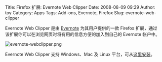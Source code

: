 Title: Firefox 扩展: Evernote Web Clipper
Date: 2008-08-09 09:29
Author: toy
Category: Apps
Tags: Add-ons, Evernote, Firefox
Slug: evernote-web-clipper

Evernote Web Clipper 是由
[Evernote](http://linuxtoy.org/archives/%E5%85%A8%E8%83%BD%E7%9A%84%E7%AC%94%E8%AE%B0%E8%BD%AF%E4%BB%B6%E2%80%94%E2%80%94evernote-%EF%BC%8830-beta%EF%BC%89.html)
为其用户提供的一款 Firefox
扩展，通过该扩展你可以在浏览网页时将有用的信息方便的加入到自己的
Evernote 帐户中。

![evernote-webclipper.png](http://i.linuxtoy.org/i/2008/08/evernote-webclipper.png)

Evernote Web Clipper 支持 Windows、Mac 及 Linux
平台，可从[这里安装](http://www.evernote.com/about/download/#a-webclipper)。
